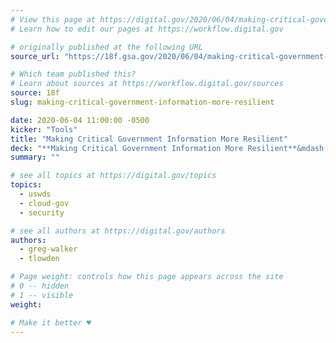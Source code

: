 ```yaml
---
# View this page at https://digital.gov/2020/06/04/making-critical-government-information-more-resilient
# Learn how to edit our pages at https://workflow.digital.gov

# originally published at the following URL
source_url: "https://18f.gsa.gov/2020/06/04/making-critical-government-information-more-resilient/"

# Which team published this?
# Learn about sources at https://workflow.digital.gov/sources
source: 18f
slug: making-critical-government-information-more-resilient

date: 2020-06-04 11:00:00 -0500
kicker: "Tools"
title: "Making Critical Government Information More Resilient"
deck: "**Making Critical Government Information More Resilient**&mdash;A roundup of steps that federal agencies, and other government entities, can take right now to improve the resilience of their websites and serve information more efficiently to the people that need it."
summary: ""

# see all topics at https://digital.gov/topics
topics: 
  - uswds
  - cloud-gov
  - security

# see all authors at https://digital.gov/authors
authors: 
  - greg-walker
  - tlowden

# Page weight: controls how this page appears across the site
# 0 -- hidden
# 1 -- visible
weight: 

# Make it better ♥
---
```

